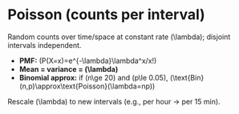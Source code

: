 # Poisson (counts per interval)

Random counts over time/space at constant rate \(\lambda\); disjoint intervals independent.

- **PMF:** \(P(X=x)=e^{-\lambda}\lambda^x/x!\)
- **Mean = variance = \(\lambda\)**
- **Binomial approx:** if \(n\ge 20\) and \(p\le 0.05\), \(\text{Bin}(n,p)\approx\text{Poisson}(\lambda=np)\)

Rescale \(\lambda\) to new intervals (e.g., per hour → per 15 min).

